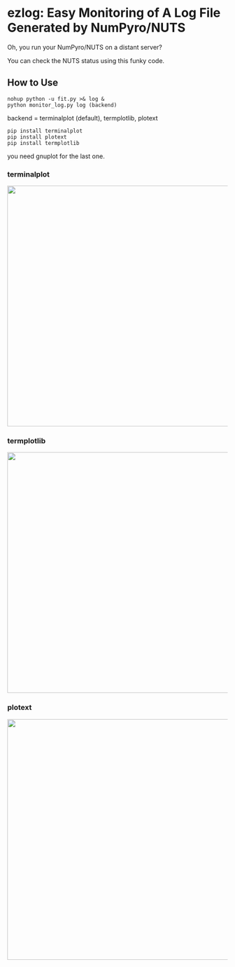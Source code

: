 # ezlog: Easy Monitoring of A Log File Generated by NumPyro/NUTS


Oh, you run your NumPyro/NUTS on a distant server?

You can check the NUTS status using this funky code.


## How to Use

```
nohup python -u fit.py >& log & 
python monitor_log.py log (backend)
```

backend = terminalplot (default), termplotlib, plotext

```
pip install terminalplot
pip install plotext
pip install termplotlib
```
you need gnuplot for the last one.

### terminalplot
<img src="https://github.com/user-attachments/assets/88cde081-d6e0-49e0-9c6d-89356c45f96c" Titie="terminalplot" Width=550px>

### termplotlib
<img src="https://github.com/user-attachments/assets/8f2a64fe-7632-4b10-ab46-a8abf9bfc4f6" Titie="terminalplot" Width=550px>

### plotext
<img src="https://github.com/user-attachments/assets/e5512691-c7b0-4899-9773-bb1efa8613f9" Titie="terminalplot" Width=550px>
